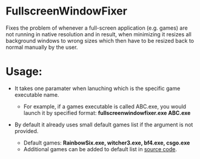 # FullscreenWindowFixer
Fixes the problem of whenever a full-screen application (e.g. games) are not running in native resolution and in result, when minimizing it resizes all background windows to wrong sizes which then have to be resized back to normal manually by the user.

# Usage:
  * It takes one paramater when lanuching which is the specific game executable name.
    * For example, if a games executable is called ABC.exe, you would launch it by specified format: **fullscreenwindowfixer.exe ABC.exe**
    
  * By default it already uses small default games list if the argument is not provided.
    * Default games: **RainbowSix.exe, witcher3.exe, bf4.exe, csgo.exe**
    * Additional games can be added to default list in [source code](https://github.com/exploder2013/FullscreenWindowFixer/blob/4e84351cac2ca6ad0276b18e57ea5a5b235039ac/Source/Main.cpp#L60). 

